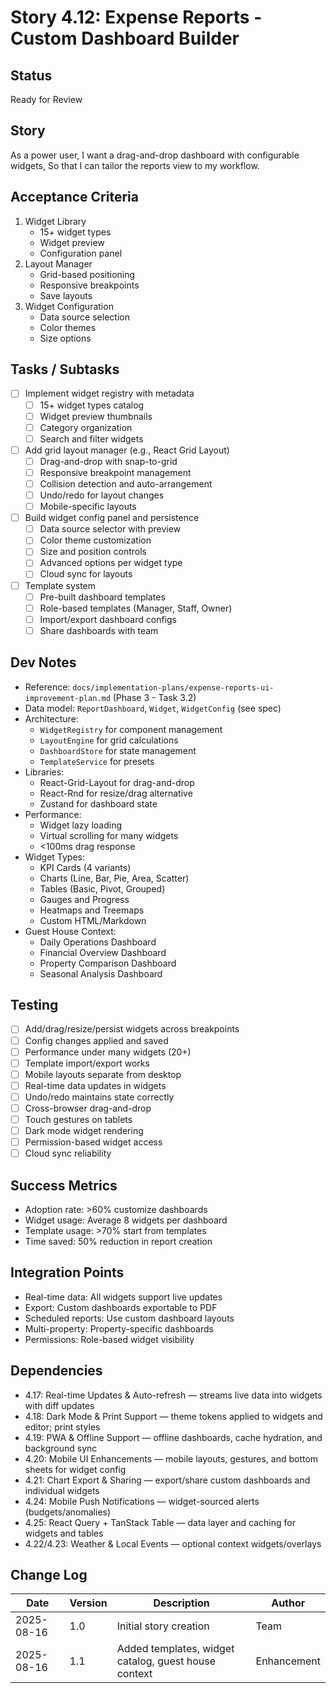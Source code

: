 # Story 4.12: Expense Reports - Custom Dashboard Builder

## Status
Ready for Review

## Story
As a power user,
I want a drag-and-drop dashboard with configurable widgets,
So that I can tailor the reports view to my workflow.

## Acceptance Criteria
1. Widget Library
   - 15+ widget types
   - Widget preview
   - Configuration panel
2. Layout Manager
   - Grid-based positioning
   - Responsive breakpoints
   - Save layouts
3. Widget Configuration
   - Data source selection
   - Color themes
   - Size options

## Tasks / Subtasks
- [ ] Implement widget registry with metadata
  - [ ] 15+ widget types catalog
  - [ ] Widget preview thumbnails
  - [ ] Category organization
  - [ ] Search and filter widgets
- [ ] Add grid layout manager (e.g., React Grid Layout)
  - [ ] Drag-and-drop with snap-to-grid
  - [ ] Responsive breakpoint management
  - [ ] Collision detection and auto-arrangement
  - [ ] Undo/redo for layout changes
  - [ ] Mobile-specific layouts
- [ ] Build widget config panel and persistence
  - [ ] Data source selector with preview
  - [ ] Color theme customization
  - [ ] Size and position controls
  - [ ] Advanced options per widget type
  - [ ] Cloud sync for layouts
- [ ] Template system
  - [ ] Pre-built dashboard templates
  - [ ] Role-based templates (Manager, Staff, Owner)
  - [ ] Import/export dashboard configs
  - [ ] Share dashboards with team

## Dev Notes
- Reference: `docs/implementation-plans/expense-reports-ui-improvement-plan.md` (Phase 3 - Task 3.2)
- Data model: `ReportDashboard`, `Widget`, `WidgetConfig` (see spec)
- Architecture:
  - `WidgetRegistry` for component management
  - `LayoutEngine` for grid calculations
  - `DashboardStore` for state management
  - `TemplateService` for presets
- Libraries:
  - React-Grid-Layout for drag-and-drop
  - React-Rnd for resize/drag alternative
  - Zustand for dashboard state
- Performance:
  - Widget lazy loading
  - Virtual scrolling for many widgets
  - <100ms drag response
- Widget Types:
  - KPI Cards (4 variants)
  - Charts (Line, Bar, Pie, Area, Scatter)
  - Tables (Basic, Pivot, Grouped)
  - Gauges and Progress
  - Heatmaps and Treemaps
  - Custom HTML/Markdown
- Guest House Context:
  - Daily Operations Dashboard
  - Financial Overview Dashboard
  - Property Comparison Dashboard
  - Seasonal Analysis Dashboard

## Testing
- [ ] Add/drag/resize/persist widgets across breakpoints
- [ ] Config changes applied and saved
- [ ] Performance under many widgets (20+)
- [ ] Template import/export works
- [ ] Mobile layouts separate from desktop
- [ ] Real-time data updates in widgets
- [ ] Undo/redo maintains state correctly
- [ ] Cross-browser drag-and-drop
- [ ] Touch gestures on tablets
- [ ] Dark mode widget rendering
- [ ] Permission-based widget access
- [ ] Cloud sync reliability

## Success Metrics
- Adoption rate: >60% customize dashboards
- Widget usage: Average 8 widgets per dashboard
- Template usage: >70% start from templates
- Time saved: 50% reduction in report creation

## Integration Points
- Real-time data: All widgets support live updates
- Export: Custom dashboards exportable to PDF
- Scheduled reports: Use custom dashboard layouts
- Multi-property: Property-specific dashboards
- Permissions: Role-based widget visibility

## Dependencies
- 4.17: Real-time Updates & Auto-refresh — streams live data into widgets with diff updates
- 4.18: Dark Mode & Print Support — theme tokens applied to widgets and editor; print styles
- 4.19: PWA & Offline Support — offline dashboards, cache hydration, and background sync
- 4.20: Mobile UI Enhancements — mobile layouts, gestures, and bottom sheets for widget config
- 4.21: Chart Export & Sharing — export/share custom dashboards and individual widgets
- 4.24: Mobile Push Notifications — widget-sourced alerts (budgets/anomalies)
- 4.25: React Query + TanStack Table — data layer and caching for widgets and tables
- 4.22/4.23: Weather & Local Events — optional context widgets/overlays

## Change Log
| Date | Version | Description | Author |
|------|---------|-------------|--------|
| 2025-08-16 | 1.0 | Initial story creation | Team |
| 2025-08-16 | 1.1 | Added templates, widget catalog, guest house context | Enhancement |
